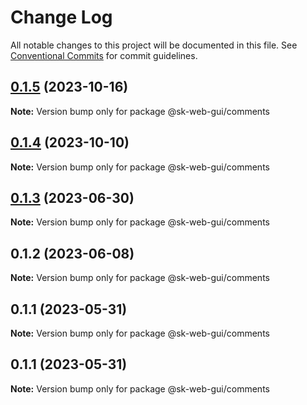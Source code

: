 # Change Log

All notable changes to this project will be documented in this file.
See [Conventional Commits](https://conventionalcommits.org) for commit guidelines.

## [0.1.5](https://github.com/Sundsvallskommun/web-shared-components/compare/@sk-web-gui/comments@0.1.4...@sk-web-gui/comments@0.1.5) (2023-10-16)

**Note:** Version bump only for package @sk-web-gui/comments

## [0.1.4](https://github.com/Sundsvallskommun/web-shared-components/compare/@sk-web-gui/comments@0.1.3...@sk-web-gui/comments@0.1.4) (2023-10-10)

**Note:** Version bump only for package @sk-web-gui/comments

## [0.1.3](https://github.com/Sundsvallskommun/web-shared-components/compare/@sk-web-gui/comments@0.1.2...@sk-web-gui/comments@0.1.3) (2023-06-30)

**Note:** Version bump only for package @sk-web-gui/comments

## 0.1.2 (2023-06-08)

**Note:** Version bump only for package @sk-web-gui/comments

## 0.1.1 (2023-05-31)

**Note:** Version bump only for package @sk-web-gui/comments

## 0.1.1 (2023-05-31)

**Note:** Version bump only for package @sk-web-gui/comments
